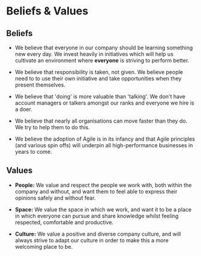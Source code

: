 # Beliefs & Values

## Beliefs
* We believe that everyone in our company should be learning something new every day. We invest heavily in initiatives which will help us cultivate an environment where **everyone** is striving to perform better.

* We believe that responsibility is taken, not given. We believe people need to to use their own initiative and take opportunities when they present themselves.

* We believe that 'doing' is more valuable than 'talking'. We don't have account managers or talkers amongst our ranks and everyone we hire is a doer.

* We believe that nearly all organisations can move faster than they do. We try to help them to do this.

* We believe the adoption of Agile is in its infancy and that Agile principles (and various spin offs) will underpin all high-performance businesses in years to come.

## Values

- **People:** We value and respect the people we work with, both within the company and without, and want them to feel able to express their opinions safely and without fear.

- **Space:** We value the space in which we work, and want it to be a place in which everyone can pursue and share knowledge whilst feeling respected, comfortable and productive.

- **Culture:** We value a positive and diverse company culture, and will always strive to adapt our culture in order to make this a more welcoming place to be.
